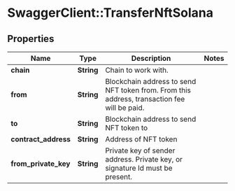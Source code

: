 # SwaggerClient::TransferNftSolana

## Properties
Name | Type | Description | Notes
------------ | ------------- | ------------- | -------------
**chain** | **String** | Chain to work with. | 
**from** | **String** | Blockchain address to send NFT token from. From this address, transaction fee will be paid. | 
**to** | **String** | Blockchain address to send NFT token to | 
**contract_address** | **String** | Address of NFT token | 
**from_private_key** | **String** | Private key of sender address. Private key, or signature Id must be present. | 

